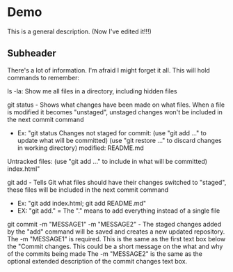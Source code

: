# Demo

This is a general description.
(Now I've edited it!!!)

## Subheader

There's a lot of information. I'm afraid I might forget it all.
This will hold commands to remember:

ls -la: Show me all files in a directory, including hidden files

git status - Shows what changes have been made on what files. When a file is modified it becomes "unstaged", unstaged changes won't be included in the next commit command
- Ex: "git status
Changes not staged for commit:
  (use "git add <file>..." to update what will be committed)
  (use "git restore <file>..." to discard changes in working directory)
        modified:   README.md

Untracked files:
  (use "git add <file>..." to include in what will be committed)
        index.html"

git add - Tells Git what files should have their changes switched to "staged", these files will be included in the next commit command
- Ex: "git add index.html; git add README.md"
- EX: "git add." = The "." means to add everything instead of a single file

git commit -m "MESSAGE1" -m "MESSAGE2" - The staged changes added by the "add" command will be saved and creates a new updated repository. 
The -m "MESSAGE1" is required. This is the same as the first text box below the "Commit changes. This could be a short message on the what and why of the commits being made
The -m "MESSAGE2" is the same as the optional extended description of the commit changes text box.